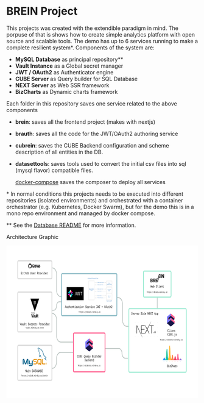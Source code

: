 # BREIN Project

This projects was created with the extendible paradigm in mind. The porpuse of that is shows how to create simple analytics platform with open source and scalable tools. The demo has up to 6 services running to make a complete resilient system*. Components of the system are:

- **MySQL Database** as principal repository**
- **Vault Instance** as a Global secret manager
- **JWT / OAuth2** as Authenticator engine
- **CUBE Server** as Query builder for SQL Database
- **NEXT Server** as Web SSR framework
- **BizCharts** as Dynamic charts framework



Each folder in this repository saves one service related to the above components

- **brein**: saves all the frontend project (makes with nextjs)

- **brauth**: saves all the code for the JWT/OAuth2 authoring service

- **cubrein**: saves the CUBE Backend configuration and scheme description of all entities in the DB.

- **datasettools**: saves tools used to convert the initial csv files into sql (mysql flavor) compatible files.

  [docker-compose](./docker-compose.yaml) saves the composer to deploy all services

  

\* In normal conditions this projects needs to be executed into different repositories (isolated environments) and orchestrated with a container orchestrator (e.g. Kubernetes, Docker Swarm), but for the demo this is in a mono repo environment and managed by docker compose.

** See the [Database README](./datasettools/README.md) for more information.



Architecture Graphic



<p align="center">
  <img width="auto" height="400" src="./diagram.png">
</p>